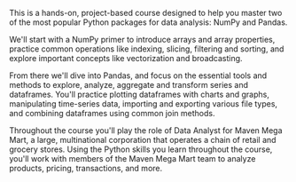 This is a hands-on, project-based course designed to help you master two of the most popular Python packages for data analysis: NumPy and Pandas.



We'll start with a NumPy primer to introduce arrays and array properties, practice common operations like indexing, slicing, filtering and sorting, and explore important concepts like vectorization and broadcasting.



From there we'll dive into Pandas, and focus on the essential tools and methods to explore, analyze, aggregate and transform series and dataframes. You'll practice plotting dataframes with charts and graphs, manipulating time-series data, importing and exporting various file types, and combining dataframes using common join methods.



Throughout the course you'll play the role of Data Analyst for Maven Mega Mart, a large, multinational corporation that operates a chain of retail and grocery stores. Using the Python skills you learn throughout the course, you'll work with members of the Maven Mega Mart team to analyze products, pricing, transactions, and more.
